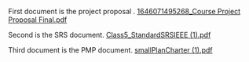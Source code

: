 First document is the project proposal .
[1646071495268_Course Project Proposal Final.pdf](https://github.com/AlinaFahim/SE2022-109120-/files/8556831/1646071495268_Course.Project.Proposal.Final.pdf)

Second is the SRS document.
[Class5_StandardSRSIEEE (1).pdf](https://github.com/AlinaFahim/SE2022-109120-/files/8556835/Class5_StandardSRSIEEE.1.pdf)

Third document is the PMP document.
[smallPlanCharter (1).pdf](https://github.com/AlinaFahim/SE2022-109120-/files/8556865/smallPlanCharter.1.pdf)
